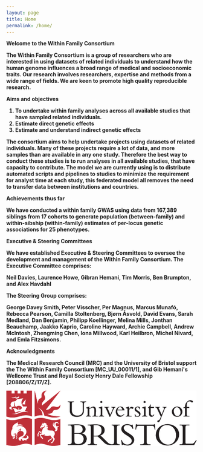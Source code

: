 ```yaml
---
layout: page
title: Home
permalink: /home/
---
```

<strong>Welcome to the Within Family Consortium<strong>

The Within Family Consortium is a group of researchers who are interested in using datasets of related individuals to understand how the human genome influences a broad range of medical and socioeconomic traits. Our research involves researchers, expertise and methods from a wide range of fields. We are keen to promote high quality reproducible research. 

**Aims and objectives**

1. To undertake within family analyses across all available studies that have sampled related individuals. 
2. Estimate direct genetic effects
3. Estimate and understand indirect genetic effects

The consortium aims to help undertake projects using datasets of related individuals. Many of these projects require a lot of data, and more samples than are available in any one study. Therefore the best way to conduct these studies is to run analyses in all available studies, that have capacity to contribute. The model we are currently using is to distribute automated scripts and pipelines to studies to minimize the requirement for analyst time at each study, this federated model all removes the need to transfer data between institutions and countries. 

**Achievements thus far**

We have conducted a within family GWAS using data from 167,389 siblings from 17 cohorts to generate population (between-family) and within-sibship (within-family) estimates of per-locus genetic associations for 25 phenotypes.

**Executive & Steering Committees**

We have established Executive & Steering Committees to oversee the development and management of the Within Family Consortium. The Executive Committee comprises:

Neil Davies, Laurence Howe, Gibran Hemani, Tim Morris, Ben Brumpton, and Alex Havdahl

The Steering Group comprises:

George Davey Smith, Peter Visscher, Per Magnus, Marcus Munafó, Rebecca Pearson, Camilla Stoltenberg, Bjørn Åsvold, David Evans, Sarah Medland, Dan Benjamin, Philipp Koellinger, Melina Mills, Jonthan Beauchamp, Jaakko Kaprio, Caroline Hayward, Archie Campbell, Andrew McIntosh, Zhengming Chen, Iona  Millwood, Karl Heilbron, Michel Nivard, and Emla Fitzsimons.

<strong>Acknowledgments<strong>

The Medical Research Council (MRC) and the University of Bristol support the The Within Family Consortium [MC_UU_00011/1], and Gib Hemani's Wellcome Trust and Royal Society Henry Dale Fellowship [208806/Z/17/Z].

![Bristol Logo](/assets/bristol.png)
